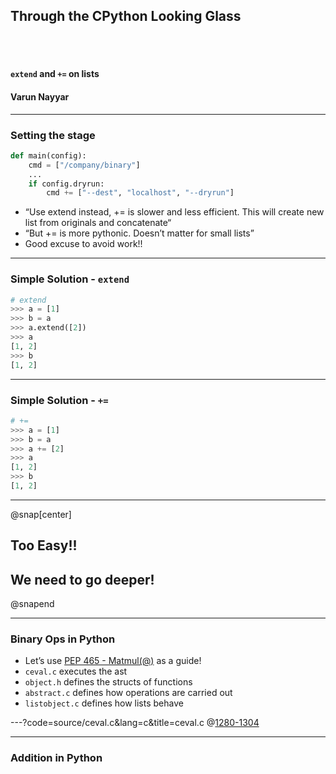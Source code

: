 ## Through the CPython Looking Glass
<br><br>
#### `extend` and `+=` on lists
#### Varun Nayyar

---

### Setting the stage

```python
def main(config):
    cmd = ["/company/binary"]
    ...
    if config.dryrun:
        cmd += ["--dest", "localhost", "--dryrun"]
```

- “Use extend instead, += is slower and less efficient. This will create new list from originals and concatenate“
- “But += is more pythonic. Doesn’t matter for small lists”
- Good excuse to avoid work!!

---

### Simple Solution - `extend`

```python
# extend
>>> a = [1]
>>> b = a
>>> a.extend([2])
>>> a
[1, 2]
>>> b
[1, 2]
```

---
### Simple Solution - `+=`
```python
# +=
>>> a = [1]
>>> b = a
>>> a += [2]
>>> a
[1, 2]
>>> b
[1, 2]
```
 

---
@snap[center]
## Too Easy!!
## We need to go deeper!
@snapend

---

### Binary Ops in Python

- Let’s use [PEP 465 - Matmul(@)](https://github.com/python/cpython/commit/d51374ed78a3e3145911a16cdf3b9b84b3ba7d15) as a guide!
- `ceval.c` executes the ast
- `object.h` defines the structs of functions
- `abstract.c` defines how operations are carried out
- `listobject.c` defines how lists behave


---?code=source/ceval.c&lang=c&title=ceval.c
@[1280-1304](Addition!)

---
### Addition in Python






